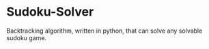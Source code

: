 # Sudoku-Solver
Backtracking algorithm, written in python, that can solve any solvable sudoku game.

